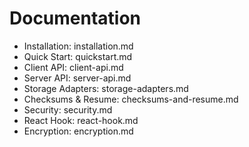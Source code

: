 # Documentation

- Installation: installation.md
- Quick Start: quickstart.md
- Client API: client-api.md
- Server API: server-api.md
- Storage Adapters: storage-adapters.md
- Checksums & Resume: checksums-and-resume.md
- Security: security.md
- React Hook: react-hook.md
- Encryption: encryption.md
